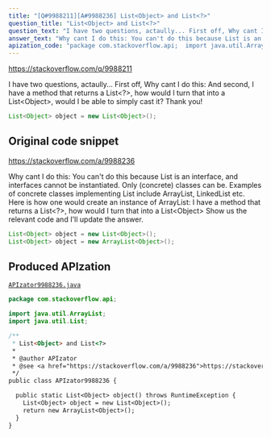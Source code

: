 ```yaml
---
title: "[Q#9988211][A#9988236] List<Object> and List<?>"
question_title: "List<Object> and List<?>"
question_text: "I have two questions, actaully... First off, Why cant I do this: And second, I have a method that returns a List<?>, how would I turn that into a List<Object>, would I be able to simply cast it? Thank you!"
answer_text: "Why cant I do this: You can't do this because List is an interface, and interfaces cannot be instantiated. Only (concrete) classes can be. Examples of concrete classes implementing List include ArrayList, LinkedList etc. Here is how one would create an instance of ArrayList: I have a method that returns a List<?>, how would I turn that into a List<Object> Show us the relevant code and I'll update the answer."
apization_code: "package com.stackoverflow.api;  import java.util.ArrayList; import java.util.List;  /**  * List<Object> and List<?>  *  * @author APIzator  * @see <a href=\"https://stackoverflow.com/a/9988236\">https://stackoverflow.com/a/9988236</a>  */ public class APIzator9988236 {    public static List<Object> object() throws RuntimeException {     List<Object> object = new List<Object>();     return new ArrayList<Object>();   } }"
---
```


https://stackoverflow.com/q/9988211

I have two questions, actaully...
First off, Why cant I do this:
And second, I have a method that returns a List&lt;?&gt;, how would I turn that into a List&lt;Object&gt;, would I be able to simply cast it?
Thank you!


```java
List<Object> object = new List<Object>();
```


## Original code snippet

https://stackoverflow.com/a/9988236

Why cant I do this:
You can&#x27;t do this because List is an interface, and interfaces cannot be instantiated. Only (concrete) classes can be. Examples of concrete classes implementing List include ArrayList, LinkedList etc.
Here is how one would create an instance of ArrayList:
I have a method that returns a List&lt;?&gt;, how would I turn that into a List&lt;Object&gt;
Show us the relevant code and I&#x27;ll update the answer.

```java
List<Object> object = new List<Object>();
List<Object> object = new ArrayList<Object>();
```

## Produced APIzation

[`APIzator9988236.java`](https://github.com/pasqualesalza/apization-temp-data/raw/master/apizations/java/APIzator9988236.java)

```java
package com.stackoverflow.api;

import java.util.ArrayList;
import java.util.List;

/**
 * List<Object> and List<?>
 *
 * @author APIzator
 * @see <a href="https://stackoverflow.com/a/9988236">https://stackoverflow.com/a/9988236</a>
 */
public class APIzator9988236 {

  public static List<Object> object() throws RuntimeException {
    List<Object> object = new List<Object>();
    return new ArrayList<Object>();
  }
}

```